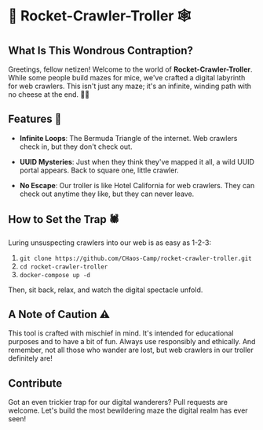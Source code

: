 
# 🚀 Rocket-Crawler-Troller 🕸️

## What Is This Wondrous Contraption?

Greetings, fellow netizen! Welcome to the world of **Rocket-Crawler-Troller**. While some people build mazes for mice, we've crafted a digital labyrinth for web crawlers. This isn't just any maze; it's an infinite, winding path with no cheese at the end. 🚫🧀

## Features 🌌

- **Infinite Loops**: The Bermuda Triangle of the internet. Web crawlers check in, but they don't check out.
  
- **UUID Mysteries**: Just when they think they've mapped it all, a wild UUID portal appears. Back to square one, little crawler.
  
- **No Escape**: Our troller is like Hotel California for web crawlers. They can check out anytime they like, but they can never leave.

## How to Set the Trap 🕷️

Luring unsuspecting crawlers into our web is as easy as 1-2-3:

1. `git clone https://github.com/CHaos-Camp/rocket-crawler-troller.git`
2. `cd rocket-crawler-troller`
3. `docker-compose up -d`

Then, sit back, relax, and watch the digital spectacle unfold.

## A Note of Caution ⚠️

This tool is crafted with mischief in mind. It's intended for educational purposes and to have a bit of fun. Always use responsibly and ethically. And remember, not all those who wander are lost, but web crawlers in our troller definitely are!

## Contribute

Got an even trickier trap for our digital wanderers? Pull requests are welcome. Let's build the most bewildering maze the digital realm has ever seen!
